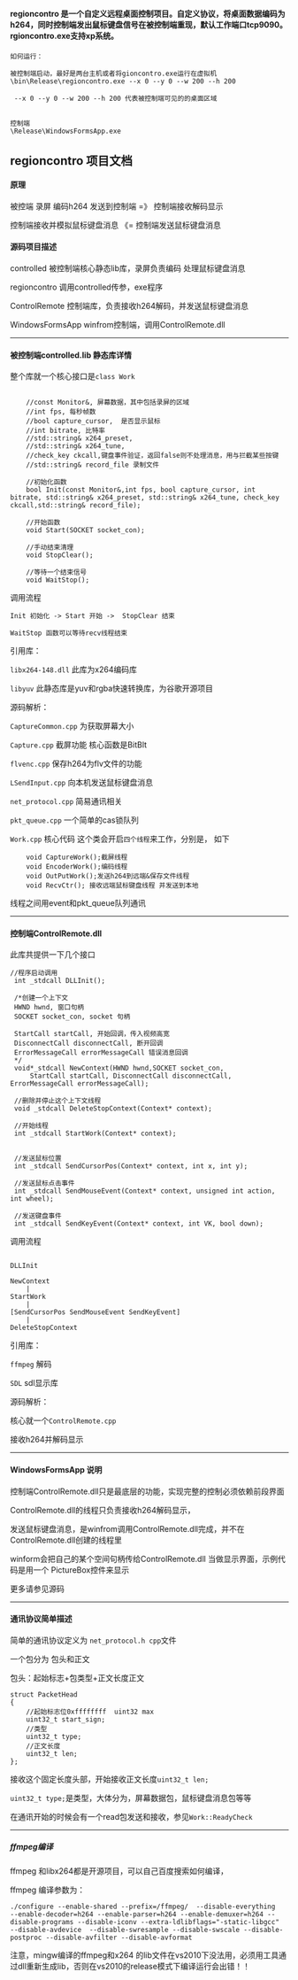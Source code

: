 #### regioncontro 是一个自定义远程桌面控制项目。自定义协议，将桌面数据编码为h264，同时控制端发出鼠标键盘信号在被控制端重现，默认工作端口tcp9090。rgioncontro.exe支持xp系统。

```
如何运行：

被控制端启动，最好是两台主机或者将gioncontro.exe运行在虚拟机
\bin\Release\regioncontro.exe --x 0 --y 0 --w 200 --h 200

 --x 0 --y 0 --w 200 --h 200 代表被控制端可见的的桌面区域


控制端
\Release\WindowsFormsApp.exe
```

## regioncontro 项目文档




####  原理

被控端 录屏 编码h264 发送到控制端 =》 控制端接收解码显示

控制端接收并模拟鼠标键盘消息  《= 控制端发送鼠标键盘消息  


####  源码项目描述

controlled 被控制端核心静态lib库，录屏负责编码 处理鼠标键盘消息

regioncontro 调用controlled传参，exe程序

ControlRemote 控制端库，负责接收h264解码，并发送鼠标键盘消息

WindowsFormsApp winfrom控制端，调用ControlRemote.dll

---

#### 被控制端controlled.lib 静态库详情


整个库就一个核心接口是`class Work` 

```

	//const Monitor&, 屏幕数据，其中包括录屏的区域
	//int fps, 每秒帧数
	//bool capture_cursor,  是否显示鼠标
	//int bitrate, 比特率
	//std::string& x264_preset, 
	//std::string& x264_tune, 
	//check_key ckcall,键盘事件验证，返回false则不处理消息，用与拦截某些按键
	//std::string& record_file 录制文件

	//初始化函数
	bool Init(const Monitor&,int fps, bool capture_cursor, int bitrate, std::string& x264_preset, std::string& x264_tune, check_key ckcall,std::string& record_file);
	
	//开始函数
	void Start(SOCKET socket_con);

	//手动结束清理
	void StopClear();

	//等待一个结束信号
	void WaitStop();
```

调用流程
```
Init 初始化 -> Start 开始 ->  StopClear 结束

WaitStop 函数可以等待recv线程结束

```

引用库：

`libx264-148.dll` 此库为x264编码库

`libyuv` 此静态库是yuv和rgba快速转换库，为谷歌开源项目


源码解析：

`CaptureCommon.cpp` 为获取屏幕大小

`Capture.cpp` 截屏功能 核心函数是BitBlt

`flvenc.cpp` 保存h264为flv文件的功能

`LSendInput.cpp` 向本机发送鼠标键盘消息

`net_protocol.cpp` 简易通讯相关

`pkt_queue.cpp` 一个简单的cas锁队列

`Work.cpp` 核心代码 这个类会开启`四个线程`来工作，分别是，
如下

```
	void CaptureWork();截屏线程
	void EncoderWork();编码线程
	void OutPutWork();发送h264到远端&保存文件线程
	void RecvCtr(); 接收远端鼠标键盘线程 并发送到本地

```

线程之间用event和pkt_queue队列通讯

---

#### 控制端ControlRemote.dll


此库共提供一下几个接口

```
//程序启动调用
 int _stdcall DLLInit();
 
 /*创建一个上下文
 HWND hwnd, 窗口句柄
 SOCKET socket_con, socket 句柄

 StartCall startCall, 开始回调，传入视频高宽
 DisconnectCall disconnectCall, 断开回调
 ErrorMessageCall errorMessageCall 错误消息回调
 */
 void*_stdcall NewContext(HWND hwnd,SOCKET socket_con, 
	 StartCall startCall, DisconnectCall disconnectCall, ErrorMessageCall errorMessageCall);

 //删除并停止这个上下文线程
 void _stdcall DeleteStopContext(Context* context);

 //开始线程
 int _stdcall StartWork(Context* context);


 //发送鼠标位置
 int _stdcall SendCursorPos(Context* context, int x, int y);

 //发送鼠标点击事件
 int _stdcall SendMouseEvent(Context* context, unsigned int action, int wheel);

 //发送键盘事件
 int _stdcall SendKeyEvent(Context* context, int VK, bool down);
```

调用流程

```

DLLInit   

NewContext
    |
StartWork 
    |
[SendCursorPos SendMouseEvent SendKeyEvent]  
    |
DeleteStopContext

```

引用库：

`ffmpeg` 解码

`SDL` sdl显示库


源码解析：

核心就一个`ControlRemote.cpp`

接收h264并解码显示

---

#### WindowsFormsApp 说明


控制端ControlRemote.dll只是最底层的功能，实现完整的控制必须依赖前段界面

ControlRemote.dll的线程只负责接收h264解码显示，

发送鼠标键盘消息，是winfrom调用ControlRemote.dll完成，并不在ControlRemote.dll创建的线程里

winform会把自己的某个空间句柄传给ControlRemote.dll 当做显示界面，示例代码是用一个 PictureBox控件来显示

更多请参见源码

---

#### 通讯协议简单描述

简单的通讯协议定义为 `net_protocol.h cpp`文件

一个包分为 包头和正文

包头：起始标志+包类型+正文长度正文

```
struct PacketHead
{
	//起始标志位0xffffffff  uint32 max
	uint32_t start_sign;
	//类型
	uint32_t type;
	//正文长度
	uint32_t len;
};
```

接收这个固定长度头部，开始接收正文长度`uint32_t len;`


`uint32_t type;`是类型，大体分为，屏幕数据包，鼠标键盘消息包等等

在通讯开始的时候会有一个read包发送和接收，参见`Work::ReadyCheck` 

---

##### ffmpeg编译

ffmpeg 和libx264都是开源项目，可以自己百度搜索如何编译，


ffmpeg 编译参数为：

```
./configure --enable-shared --prefix=/ffmpeg/  --disable-everything   --enable-decoder=h264 --enable-parser=h264 --enable-demuxer=h264 --disable-programs --disable-iconv --extra-ldlibflags="-static-libgcc"   --disable-avdevice  --disable-swresample --disable-swscale --disable-postproc --disable-avfilter --disable-avformat 
```

注意，mingw编译的ffmpeg和x264 的lib文件在vs2010下没法用，必须用工具通过dll重新生成lib，否则在vs2010的release模式下编译运行会出错！！



